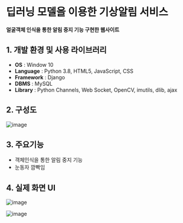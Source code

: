 # 딥러닝 모델을 이용한 기상알림 서비스
**얼굴객체 인식을 통한 알림 중지 기능 구현한 웹사이트**

## 1. 개발 환경 및 사용 라이브러리
- **OS** : Window 10
- **Language** : Python 3.8, HTML5, JavaScript, CSS
- **Framework** : Django
- **DBMS** : MySQL
- **Library** : Python Channels, Web Socket, OpenCV, imutils, dlib, ajax

## 2. 구성도
![image](https://user-images.githubusercontent.com/76837780/168426253-7b58e7f3-1897-465c-9c18-b87ab759e269.png)

## 3. 주요기능   
- 객체인식을 통한 알림 중지 기능
- 눈동자 깜빡임 

## 4. 실제 화면 UI

![image](https://user-images.githubusercontent.com/76837780/172549588-9177a4ab-625a-45ef-bcbc-1763c4910f28.png)

![image](https://user-images.githubusercontent.com/76837780/172549515-792392aa-1b5c-45bd-a1c8-3c97c5696770.png)

